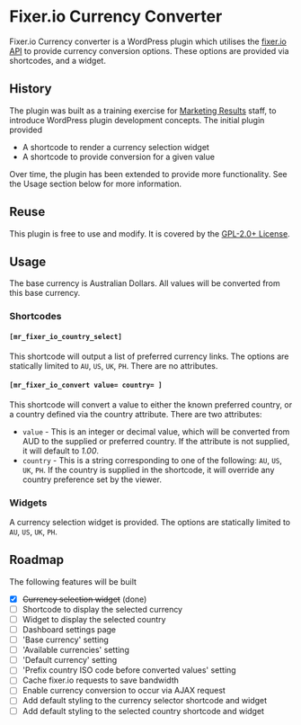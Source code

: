 # Fixer.io Currency Converter
Fixer.io Currency converter is a WordPress plugin which utilises the [fixer.io API](http://fixer.io) to provide currency conversion options.  These options are provided via shortcodes, and a widget.

## History
The plugin was built as a training exercise for [Marketing Results](https://www.marketingresults.com.au) staff, to introduce WordPress plugin development concepts.  The initial plugin provided
- A shortcode to render a currency selection widget
- A shortcode to provide conversion for a given value

Over time, the plugin has been extended to provide more functionality.  See the Usage section below for more information.

## Reuse
This plugin is free to use and modify.  It is covered by the [GPL-2.0+ License](http://www.gnu.org/licenses/gpl-2.0.txt).

## Usage
The base currency is Australian Dollars.  All values will be converted from this base currency.
### Shortcodes
#### `[mr_fixer_io_country_select]`
This shortcode will output a list of preferred currency links.  The options are statically limited to `AU`, `US`, `UK`, `PH`.  There are no attributes.
#### `[mr_fixer_io_convert value= country= ]`
This shortcode will convert a value to either the known preferred country, or a country defined via the country attribute.  There are two attributes:
- `value` - This is an integer or decimal value, which will be converted from AUD to the supplied or preferred country.  If the attribute is not supplied, it will default to *1.00*.
- `country` - This is a string corresponding to one of the following: `AU`, `US`, `UK`, `PH`.  If the country is supplied in the shortcode, it will override any country preference set by the viewer.

### Widgets
A currency selection widget is provided.  The options are statically limited to `AU`, `US`, `UK`, `PH`.
## Roadmap
The following features will be built
- [x] ~~Currency selection widget~~ (done)
- [ ] Shortcode to display the selected currency
- [ ] Widget to display the selected country
- [ ] Dashboard settings page
- [ ] 'Base currency' setting
- [ ] 'Available currencies' setting
- [ ] 'Default currency' setting
- [ ] 'Prefix country ISO code before converted values' setting
- [ ] Cache fixer.io requests to save bandwidth
- [ ] Enable currency conversion to occur via AJAX request
- [ ] Add default styling to the currency selector shortcode and widget
- [ ] Add default styling to the selected country shortcode and widget
